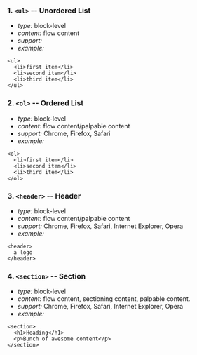 ### 1. `<ul>` -- Unordered List

* *type:* block-level
* *content:* flow content
* *support:* 
* *example:*
```
<ul>
  <li>first item</li>
  <li>second item</li>
  <li>third item</li>
</ul>
```

### 2. `<ol>` -- Ordered List

* *type:* block-level
* *content:* flow content/palpable content
* *support:* Chrome, Firefox, Safari
* *example:*
```
<ol>
  <li>first item</li>
  <li>second item</li>
  <li>third item</li>
</ol>
```
### 3. `<header>` -- Header

* *type:* block-level
* *content:* flow content/palpable content
* *support:* Chrome, Firefox, Safari, Internet Explorer, Opera
* *example:*
```
<header>
  a logo
</header>
```
### 4. `<section>` -- Section

* *type:* block-level
* *content:* flow content, sectioning content, palpable content.
* *support:* Chrome, Firefox, Safari, Internet Explorer, Opera
* *example:*
```
<section>
  <h1>Heading</h1>
  <p>Bunch of awesome content</p>
</section>
```

